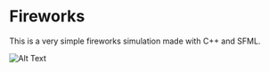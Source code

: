 # Fireworks
This is a very simple fireworks simulation made with C++ and SFML.

![Alt Text](https://media.giphy.com/media/Xv6Dr7YFoB1j72EaYv/giphy.gif)
